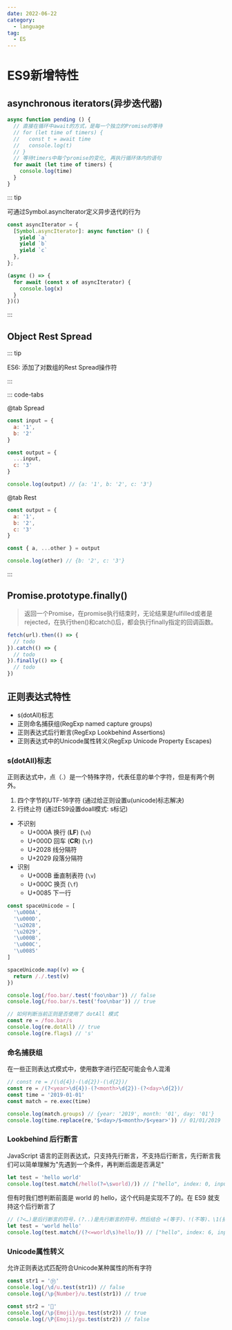 ```yaml
---
date: 2022-06-22
category:
  - language
tag:
  - ES
---
```


# ES9新增特性

## asynchronous iterators(异步迭代器)

```js
async function pending () {
  // 直接在循环中await的方式，是每一个独立的Promise的等待
  // for (let time of timers) {
  //   const t = await time
  //   console.log(t)
  // }
  // 等待timers中每个promise的变化, 再执行循环体内的语句
  for await (let time of timers) {
    console.log(time)
  }
}
```

::: tip

可通过Symbol.asyncIterator定义异步迭代的行为

```js
const asyncIterator = {
  [Symbol.asyncIterator]: async function* () {
    yield `a`
    yield `b`
    yield `c`
  },
};

(async () => {
  for await (const x of asyncIterator) {
    console.log(x)
  }
})()
```

:::

## Object Rest Spread

::: tip

ES6: 添加了对数组的Rest Spread操作符

:::

::: code-tabs

@tab Spread

```js
const input = {
  a: '1',
  b: '2'
}

const output = {
  ...input,
  c: '3'
}

console.log(output) // {a: '1', b: '2', c: '3'}
```

@tab Rest

```js
const output = {
  a: '1',
  b: '2',
  c: '3'
}

const { a, ...other } = output

console.log(other) // {b: '2', c: '3'}
```

:::

## Promise.prototype.finally()

> 返回一个Promise，在promise执行结束时，无论结果是fulfilled或者是rejected，在执行then()和catch()后，都会执行finally指定的回调函数。

```js
fetch(url).then(() => {
  // todo
}).catch(() => {
  // todo
}).finally(() => {
  // todo
})
```

## 正则表达式特性

* s(dotAll)标志
* 正则命名捕获组(RegExp named capture groups)
* 正则表达式后行断言(RegExp Lookbehind Assertions)
* 正则表达式中的Unicode属性转义(RegExp Unicode Property Escapes)

### s(dotAll)标志

正则表达式中，点（.）是一个特殊字符，代表任意的单个字符，但是有两个例外。

1. 四个字节的UTF-16字符 (通过给正则设置u(unicode)标志解决)
2. 行终止符 (通过ES9设置doall模式: s标记)

* 不识别
  * U+000A 换行 (**LF**) (`\n`)
  * U+000D 回车 (**CR**) (`\r`)
  * U+2028 线分隔符
  * U+2029 段落分隔符
* 识别
  * U+000B 垂直制表符 (`\v`)
  * U+000C 换页 (`\f`)
  * U+0085 下一行

```js
const spaceUnicode = [
  '\u000A',
  '\u000D',
  '\u2028',
  '\u2029',
  '\u000B',
  '\u000C',
  '\u0085'
]

spaceUnicode.map((v) => {
  return /./.test(v)
})
```

```js
console.log(/foo.bar/.test('foo\nbar')) // false
console.log(/foo.bar/s.test('foo\nbar')) // true

// 如何判断当前正则是否使用了 dotAll 模式
const re = /foo.bar/s
console.log(re.dotAll) // true
console.log(re.flags) // 's'
```

### 命名捕获组

在一些正则表达式模式中，使用数字进行匹配可能会令人混淆

```js
// const re = /(\d{4})-(\d{2})-(\d{2})/
const re = /(?<year>\d{4})-(?<month>\d{2})-(?<day>\d{2})/
const time = '2019-01-01'
const match = re.exec(time)

console.log(match.groups) // {year: '2019', month: '01', day: '01'}
console.log(time.replace(re,'$<day>/$<month>/$<year>')) // 01/01/2019
```

### Lookbehind 后行断言

JavaScript 语言的正则表达式，只支持先行断言，不支持后行断言，先行断言我们可以简单理解为"先遇到一个条件，再判断后面是否满足"

```js
let test = 'hello world'
console.log(test.match(/hello(?=\sworld)/)) // ["hello", index: 0, input: "hello world", groups: undefined]
```

但有时我们想判断前面是 world 的 hello，这个代码是实现不了的。在 ES9 就支持这个后行断言了

```js
// (?<…)是后行断言的符号，(?..)是先行断言的符号，然后结合 =(等于)、!(不等)、\1(捕获匹配)。
let test = 'world hello'
console.log(test.match(/(?<=world\s)hello/)) // ["hello", index: 6, input: "world hello", groups: undefined]
```

### Unicode属性转义

允许正则表达式匹配符合Unicode某种属性的所有字符

```js
const str1 = '㉛'
console.log(/\d/u.test(str1)) // false
console.log(/\p{Number}/u.test(str1)) // true

const str2 = '🤣'
console.log(/\p{Emoji}/gu.test(str2)) // true
console.log(/\P{Emoji}/gu.test(str2)) // false
```

